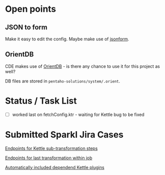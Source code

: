 

# Open points

## JSON to form

Make it easy to edit the config. Maybe make use of [jsonform](https://github.com/joshfire/jsonform).

## OrientDB

CDE makes use of [OrientDB](http://www.orientechnologies.com/orientdb/) - is there any chance to use it for this project as well?

DB files are stored in `pentaho-solutions/system/.orient`.

# Status / Task List

- [ ] worked last on fetchConfig.ktr - waiting for Kettle bug to be fixed

# Submitted Sparkl Jira Cases

[Endpoints for Kettle sub-transformation steps](http://jira.pentaho.com/browse/SPARKL-65)

[Endpoints for last transformation within job](http://jira.pentaho.com/browse/SPARKL-66)

[Automatically included dependend Kettle plugins](http://jira.pentaho.com/browse/SPARKL-67)
